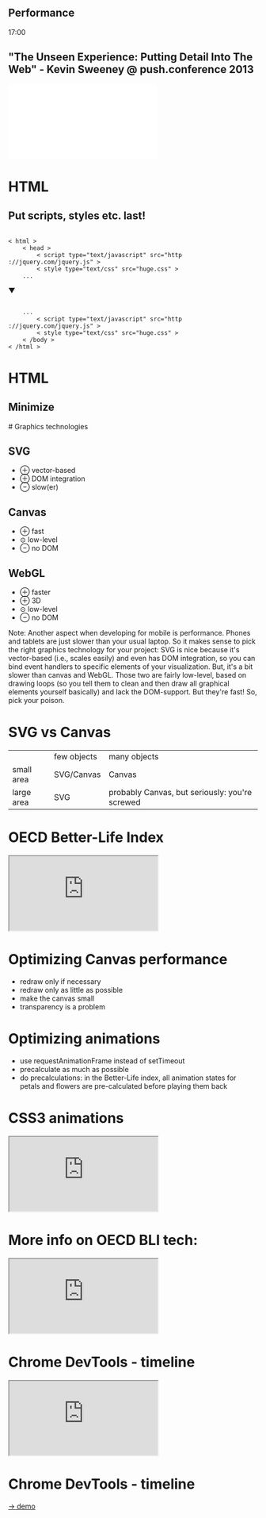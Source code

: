 <section class="chapter" id="performance">
	<h1>Performance</h1>
	<div class="time">17:00</div>
</section>




<section data-background="">
<h2>"The Unseen Experience: Putting Detail Into The Web" - Kevin Sweeney @ push.conference 2013</h2>
<iframe src="//player.vimeo.com/video/81767870?byline=0&amp;portrait=0" class="full" frameborder="0" webkitallowfullscreen mozallowfullscreen allowfullscreen></iframe>
</section>



# HTML
## Put scripts, styles etc. last!
<pre><code>
< html >
	< head >
		< script type="text/javascript" src="http ://jquery.com/jquery.js" >
		< style type="text/css" src="huge.css" >
	...
</code></pre>

▼

<pre><code>
	...
		< script type="text/javascript" src="http ://jquery.com/jquery.js" >
		< style type="text/css" src="huge.css" >
	< /body >
< /html >
</code></pre>



# HTML
## Minimize
<section class="large">
# Graphics technologies

<br>

<div class="fragment triple">

<h2>SVG</h2>

<ul>
<li class="pro">&#x2295;&nbsp;vector-based </li>
<li class="pro">&#x2295;&nbsp;DOM integration </li>
<li class="con">&#x2296;&nbsp;slow(er) </li>
</ul>
</div>

<div class="fragment triple">
<h2>Canvas</h2>

<ul>
<li class="pro">&#x2295;&nbsp;fast </li>
<li class="neutral">&#x2299;&nbsp;low-level </li>
<li class="con">&#x2296;&nbsp;no DOM </li>
</ul>
</div>

<div class="fragment triple">

<h2>WebGL</h2>

<ul>
<li class="pro">&#x2295;&nbsp;faster </li>
<li class="pro">&#x2295;&nbsp;3D </li>
<li class="neutral">&#x2299;&nbsp;low-level </li>
<li class="con">&#x2296;&nbsp;no DOM </li>
</ul>
</div>

Note:
Another aspect when developing for mobile is performance. Phones and tablets are just slower than your usual laptop. So it makes sense to pick the right graphics technology for your project: SVG is nice because it's vector-based (i.e., scales easily) and even has DOM integration, so you can bind event handlers to specific elements of your visualization. But, it's a bit slower than canvas and WebGL. Those two are fairly low-level, based on drawing loops (so you tell them to clean and then draw all graphical elements yourself basically) and lack the DOM-support. But they're fast! So, pick your poison.
</section>



# SVG vs Canvas
<table>
<tr><td></td><td><emph>few objects</emph></td><td><emph>many objects</emph></td></tr>
<tr><td><emph>small area</emph></td><td>SVG/Canvas</td><td>Canvas</td></tr>
<tr><td><emph>large area</emph></td><td>SVG</td><td>probably Canvas, but seriously: you're screwed</td></tr>
</table>



# OECD Better-Life Index
<iframe src="http://oecdbetterlifeindex.org"></iframe>



# Optimizing Canvas performance
* redraw only if necessary
* redraw only as little as possible
* make the canvas small
* transparency is a problem



# Optimizing animations
* use requestAnimationFrame instead of setTimeout
* precalculate as much as possible
* do precalculations: in the Better-Life index, all animation states for petals and flowers are pre-calculated before playing them back



# CSS3 animations
<iframe src="http://www.w3schools.com/css/tryit.asp?filename=trycss3_animation1" class="full"></iframe>



# More info on OECD BLI tech:
<iframe src="http://do.minik.us/blog/oecd-bli-tech" class="full"></iframe>



# Chrome DevTools - timeline
<iframe src="https://developer.chrome.com/devtools/docs/timeline" class="full"></iframe>



# Chrome DevTools - timeline
<a href="perfdemo.html" target="_blank">-> demo</a>


